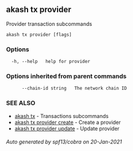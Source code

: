 ## akash tx provider

Provider transaction subcommands

```
akash tx provider [flags]
```

### Options

```
  -h, --help   help for provider
```

### Options inherited from parent commands

```
      --chain-id string   The network chain ID
```

### SEE ALSO

* [akash tx](akash_tx.md)	 - Transactions subcommands
* [akash tx provider create](akash_tx_provider_create.md)	 - Create a provider
* [akash tx provider update](akash_tx_provider_update.md)	 - Update provider

###### Auto generated by spf13/cobra on 20-Jan-2021
